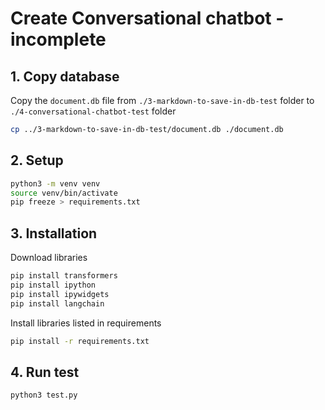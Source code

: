 # Create Conversational chatbot - incomplete

## 1. Copy database

Copy the `document.db` file from `./3-markdown-to-save-in-db-test` folder to `./4-conversational-chatbot-test` folder

```bash
cp ../3-markdown-to-save-in-db-test/document.db ./document.db
```

## 2. Setup

```bash
python3 -m venv venv
source venv/bin/activate
pip freeze > requirements.txt
```

## 3. Installation

Download libraries

```bash
pip install transformers
pip install ipython
pip install ipywidgets
pip install langchain
```

Install libraries listed in requirements

```bash
pip install -r requirements.txt
```

## 4. Run test

```bash
python3 test.py
```
